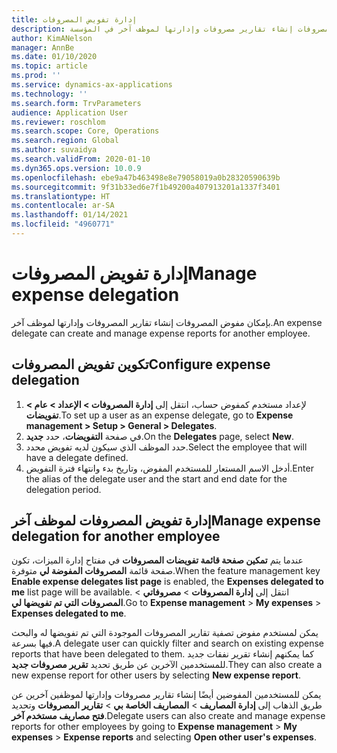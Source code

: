 ```yaml
---
title: إدارة تفويض المصروفات
description: يمكن لمستخدم تفويض مصروفات إنشاء تقارير مصروفات وإدارتها لموظف آخر في المؤسسة.
author: KimANelson
manager: AnnBe
ms.date: 01/10/2020
ms.topic: article
ms.prod: ''
ms.service: dynamics-ax-applications
ms.technology: ''
ms.search.form: TrvParameters
audience: Application User
ms.reviewer: roschlom
ms.search.scope: Core, Operations
ms.search.region: Global
ms.author: suvaidya
ms.search.validFrom: 2020-01-10
ms.dyn365.ops.version: 10.0.9
ms.openlocfilehash: ebe9a47b463498e8e79058019a0b28320590639b
ms.sourcegitcommit: 9f31b33ed6e7f1b49200a407913201a1337f3401
ms.translationtype: HT
ms.contentlocale: ar-SA
ms.lasthandoff: 01/14/2021
ms.locfileid: "4960771"
---
```

# <a name="manage-expense-delegation"></a><span data-ttu-id="fee42-103">إدارة تفويض المصروفات</span><span class="sxs-lookup"><span data-stu-id="fee42-103">Manage expense delegation</span></span>

<span data-ttu-id="fee42-104">بإمكان مفوض المصروفات إنشاء تقارير المصروفات وإدارتها لموظف آخر.</span><span class="sxs-lookup"><span data-stu-id="fee42-104">An expense delegate can create and manage expense reports for another employee.</span></span>

## <a name="configure-expense-delegation"></a><span data-ttu-id="fee42-105">تكوين تفويض المصروفات</span><span class="sxs-lookup"><span data-stu-id="fee42-105">Configure expense delegation</span></span>

1. <span data-ttu-id="fee42-106">لإعداد مستخدم كمفوض حساب، انتقل إلى **إدارة المصروفات > الإعداد > عام > تفويضات**.</span><span class="sxs-lookup"><span data-stu-id="fee42-106">To set up a user as an expense delegate, go to **Expense management > Setup > General > Delegates**.</span></span>
2. <span data-ttu-id="fee42-107">في صفحة **التفويضات**، حدد **جديد**.</span><span class="sxs-lookup"><span data-stu-id="fee42-107">On the **Delegates** page, select **New**.</span></span>
3. <span data-ttu-id="fee42-108">حدد الموظف الذي سيكون لديه تفويض محدد.</span><span class="sxs-lookup"><span data-stu-id="fee42-108">Select the employee that will have a delegate defined.</span></span> 
4. <span data-ttu-id="fee42-109">أدخل الاسم المستعار للمستخدم المفوض، وتاريخ بدء وانتهاء فترة التفويض.</span><span class="sxs-lookup"><span data-stu-id="fee42-109">Enter the alias of the delegate user and the start and end date for the delegation period.</span></span>

## <a name="manage-expense-delegation-for-another-employee"></a><span data-ttu-id="fee42-110">إدارة تفويض المصروفات لموظف آخر</span><span class="sxs-lookup"><span data-stu-id="fee42-110">Manage expense delegation for another employee</span></span>

<span data-ttu-id="fee42-111">عندما يتم **تمكين صفحة قائمة تفويضات المصروفات** في مفتاح إدارة الميزات، تكون صفحة قائمة **المصروفات المفوضة لي** متوفرة.</span><span class="sxs-lookup"><span data-stu-id="fee42-111">When the feature management key **Enable expense delegates list page** is enabled, the **Expenses delegated to me** list page will be available.</span></span> <span data-ttu-id="fee42-112">انتقل إلى **إدارة المصروفات** > **مصروفاتي** > **المصروفات التي تم تفويضها لي**.</span><span class="sxs-lookup"><span data-stu-id="fee42-112">Go to **Expense management** > **My expenses** > **Expenses delegated to me**.</span></span>

<span data-ttu-id="fee42-113">يمكن لمستخدم مفوض تصفية تقارير المصروفات الموجودة التي تم تفويضها له والبحث فيها بسرعة.</span><span class="sxs-lookup"><span data-stu-id="fee42-113">A delegate user can quickly filter and search on existing expense reports that have been delegated to them.</span></span> <span data-ttu-id="fee42-114">كما يمكنهم إنشاء تقرير نفقات جديد للمستخدمين الآخرين عن طريق تحديد **تقرير مصروفات جديد**.</span><span class="sxs-lookup"><span data-stu-id="fee42-114">They can also create a new expense report for other users by selecting **New expense report**.</span></span>

<span data-ttu-id="fee42-115">يمكن للمستخدمين المفوضين أيضًا إنشاء تقارير مصروفات وإدارتها لموظفين آخرين عن طريق الذهاب إلى **إدارة المصاريف** > **المصاريف الخاصة بي** > **تقارير المصروفات** وتحديد **فتح مصاريف مستخدم آخر**.</span><span class="sxs-lookup"><span data-stu-id="fee42-115">Delegate users can also create and manage expense reports for other employees by going to **Expense management** > **My expenses** > **Expense reports** and selecting **Open other user's expenses**.</span></span>
